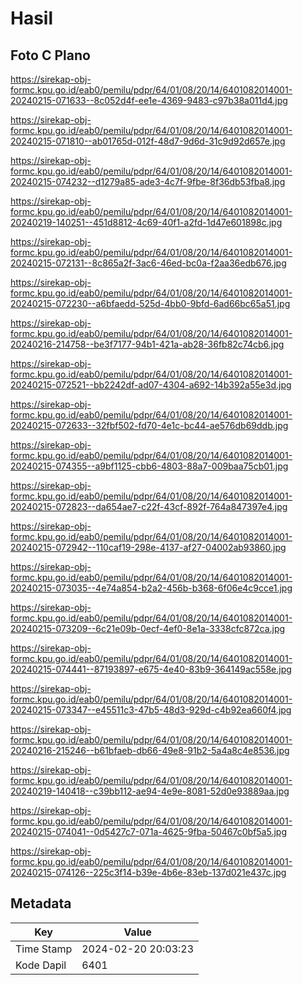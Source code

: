 # Hasil

## Foto C Plano

https://sirekap-obj-formc.kpu.go.id/eab0/pemilu/pdpr/64/01/08/20/14/6401082014001-20240215-071633--8c052d4f-ee1e-4369-9483-c97b38a011d4.jpg

https://sirekap-obj-formc.kpu.go.id/eab0/pemilu/pdpr/64/01/08/20/14/6401082014001-20240215-071810--ab01765d-012f-48d7-9d6d-31c9d92d657e.jpg

https://sirekap-obj-formc.kpu.go.id/eab0/pemilu/pdpr/64/01/08/20/14/6401082014001-20240215-074232--d1279a85-ade3-4c7f-9fbe-8f36db53fba8.jpg

https://sirekap-obj-formc.kpu.go.id/eab0/pemilu/pdpr/64/01/08/20/14/6401082014001-20240219-140251--451d8812-4c69-40f1-a2fd-1d47e601898c.jpg

https://sirekap-obj-formc.kpu.go.id/eab0/pemilu/pdpr/64/01/08/20/14/6401082014001-20240215-072131--8c865a2f-3ac6-46ed-bc0a-f2aa36edb676.jpg

https://sirekap-obj-formc.kpu.go.id/eab0/pemilu/pdpr/64/01/08/20/14/6401082014001-20240215-072230--a6bfaedd-525d-4bb0-9bfd-6ad66bc65a51.jpg

https://sirekap-obj-formc.kpu.go.id/eab0/pemilu/pdpr/64/01/08/20/14/6401082014001-20240216-214758--be3f7177-94b1-421a-ab28-36fb82c74cb6.jpg

https://sirekap-obj-formc.kpu.go.id/eab0/pemilu/pdpr/64/01/08/20/14/6401082014001-20240215-072521--bb2242df-ad07-4304-a692-14b392a55e3d.jpg

https://sirekap-obj-formc.kpu.go.id/eab0/pemilu/pdpr/64/01/08/20/14/6401082014001-20240215-072633--32fbf502-fd70-4e1c-bc44-ae576db69ddb.jpg

https://sirekap-obj-formc.kpu.go.id/eab0/pemilu/pdpr/64/01/08/20/14/6401082014001-20240215-074355--a9bf1125-cbb6-4803-88a7-009baa75cb01.jpg

https://sirekap-obj-formc.kpu.go.id/eab0/pemilu/pdpr/64/01/08/20/14/6401082014001-20240215-072823--da654ae7-c22f-43cf-892f-764a847397e4.jpg

https://sirekap-obj-formc.kpu.go.id/eab0/pemilu/pdpr/64/01/08/20/14/6401082014001-20240215-072942--110caf19-298e-4137-af27-04002ab93860.jpg

https://sirekap-obj-formc.kpu.go.id/eab0/pemilu/pdpr/64/01/08/20/14/6401082014001-20240215-073035--4e74a854-b2a2-456b-b368-6f06e4c9cce1.jpg

https://sirekap-obj-formc.kpu.go.id/eab0/pemilu/pdpr/64/01/08/20/14/6401082014001-20240215-073209--6c21e09b-0ecf-4ef0-8e1a-3338cfc872ca.jpg

https://sirekap-obj-formc.kpu.go.id/eab0/pemilu/pdpr/64/01/08/20/14/6401082014001-20240215-074441--87193897-e675-4e40-83b9-364149ac558e.jpg

https://sirekap-obj-formc.kpu.go.id/eab0/pemilu/pdpr/64/01/08/20/14/6401082014001-20240215-073347--e45511c3-47b5-48d3-929d-c4b92ea660f4.jpg

https://sirekap-obj-formc.kpu.go.id/eab0/pemilu/pdpr/64/01/08/20/14/6401082014001-20240216-215246--b61bfaeb-db66-49e8-91b2-5a4a8c4e8536.jpg

https://sirekap-obj-formc.kpu.go.id/eab0/pemilu/pdpr/64/01/08/20/14/6401082014001-20240219-140418--c39bb112-ae94-4e9e-8081-52d0e93889aa.jpg

https://sirekap-obj-formc.kpu.go.id/eab0/pemilu/pdpr/64/01/08/20/14/6401082014001-20240215-074041--0d5427c7-071a-4625-9fba-50467c0bf5a5.jpg

https://sirekap-obj-formc.kpu.go.id/eab0/pemilu/pdpr/64/01/08/20/14/6401082014001-20240215-074126--225c3f14-b39e-4b6e-83eb-137d021e437c.jpg


## Metadata

| Key        | Value               |
| ---------- | ------------------- |
| Time Stamp | 2024-02-20 20:03:23 |
| Kode Dapil | 6401                |



